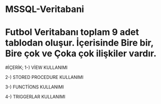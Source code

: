 # MSSQL-Veritabani

# Futbol Veritabanı toplam 9 adet tablodan oluşur. İçerisinde Bire bir, Bire çok ve Çoka çok ilişkiler vardır.

#İÇERİK;
1-) VİEW KULLANIMI

2-) STORED PROCEDURE KULLANIMI

3-) FUNCTİONS KULLANIMI

4-) TRIGGERLAR KULLANIMI
